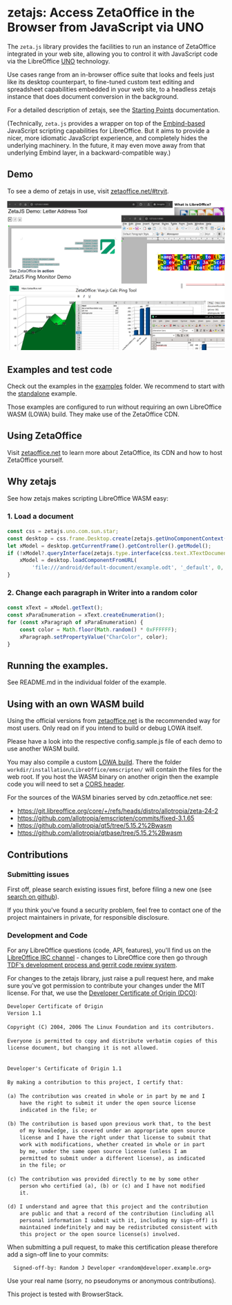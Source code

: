# zetajs: Access ZetaOffice in the Browser from JavaScript via UNO

The `zeta.js` library provides the facilities to run an instance of ZetaOffice integrated in your
web site, allowing you to control it with JavaScript code via the LibreOffice
[UNO](https://wiki.documentfoundation.org/Documentation/DevGuide) technology.

Use cases range from an in-browser office suite that looks and feels just like its desktop
counterpart, to fine-tuned custom text editing and spreadsheet capabilities embedded in your web
site, to a headless zetajs instance that does document conversion in the background.

For a detailed description of zetajs, see the [Starting Points](docs/start.md) documentation.

(Technically, `zeta.js` provides a wrapper on top of the
[Embind-based](https://blog.allotropia.de/2024/04/30/libreoffice-javascripted/) JavaScript scripting
capabilities for LibreOffice.  But it aims to provide a nicer, more idiomatic JavaScript experience,
and completely hides the underlying machinery.  In the future, it may even move away from that
underlying Embind layer, in a backward-compatible way.)

## Demo

To see a demo of zetajs in use, visit [zetaoffice.net/#tryit](https://zetaoffice.net/#tryit).

![screenshots](screenshots.png)

## Examples and test code

Check out the examples in the [examples](https://github.com/allotropia/zetajs/tree/main/examples) folder. We recommend to start with the [standalone](https://github.com/allotropia/zetajs/tree/main/examples/standalone) example.

Those examples are configured to run without requiring an own LibreOffice WASM (LOWA) build. They make use of the ZetaOffice CDN.

## Using ZetaOffice

Visit [zetaoffice.net](https://zetaoffice.net) to learn more about ZetaOffice, its CDN and how to host ZetaOffice yourself.


## Why zetajs

See how zetajs makes scripting LibreOffice WASM easy:

### 1. Load a document

```javascript
const css = zetajs.uno.com.sun.star;
const desktop = css.frame.Desktop.create(zetajs.getUnoComponentContext());
let xModel = desktop.getCurrentFrame().getController().getModel();
if (!xModel?.queryInterface(zetajs.type.interface(css.text.XTextDocument))) {
    xModel = desktop.loadComponentFromURL(
        'file:///android/default-document/example.odt', '_default', 0, []);
}
```

### 2. Change each paragraph in Writer into a random color

```javascript
const xText = xModel.getText();
const xParaEnumeration = xText.createEnumeration();
for (const xParagraph of xParaEnumeration) {
    const color = Math.floor(Math.random() * 0xFFFFFF);
    xParagraph.setPropertyValue("CharColor", color);
}
```

## Running the examples.

See README.md in the individual folder of the example.

## Using with an own WASM build

Using the official versions from [zetaoffice.net](https://zetaoffice.net) is the recommended way for most users. Only read on if you intend to build or debug LOWA itself.

Please have a look into the respective config.sample.js file of each demo to use another WASM build.

You may also compile a custom [LOWA build](https://git.libreoffice.org/core/+/refs/heads/master/static/README.wasm.md). There the folder `workdir/installation/LibreOffice/emscripten/` will contain the files for the web root. If you host the WASM binary on another origin then the example code you will need to set a [CORS header](https://developer.mozilla.org/docs/Web/HTTP/CORS).

For the sources of the WASM binaries served by cdn.zetaoffice.net see:
* https://git.libreoffice.org/core/+/refs/heads/distro/allotropia/zeta-24-2
* https://github.com/allotropia/emscripten/commits/fixed-3.1.65
* https://github.com/allotropia/qt5/tree/5.15.2%2Bwasm
* https://github.com/allotropia/qtbase/tree/5.15.2%2Bwasm

## Contributions

### Submitting issues

First off, please search existing issues first, before filing a new
one (see [search on github](https://help.github.com/articles/searching-issues)).

If you think you've found a security problem, feel free to contact one
of the project maintainers in private, for responsible disclosure.

### Development and Code

For any LibreOffice questions (code, API, features), you'll find us on
the [LibreOffice IRC channel](https://web.libera.chat/?channels=libreoffice-dev) - changes
to LibreOffice core then go through
[TDF's development process and gerrit code review system](https://wiki.documentfoundation.org/Development/GetInvolved).

For changes to the zetajs library, just raise a pull request here, and
make sure you've got permission to contribute your changes under the
MIT license. For that, we use the [Developer Certificate of Origin (DCO)](https://developercertificate.org/):

~~~
Developer Certificate of Origin
Version 1.1

Copyright (C) 2004, 2006 The Linux Foundation and its contributors.

Everyone is permitted to copy and distribute verbatim copies of this
license document, but changing it is not allowed.


Developer's Certificate of Origin 1.1

By making a contribution to this project, I certify that:

(a) The contribution was created in whole or in part by me and I
    have the right to submit it under the open source license
    indicated in the file; or

(b) The contribution is based upon previous work that, to the best
    of my knowledge, is covered under an appropriate open source
    license and I have the right under that license to submit that
    work with modifications, whether created in whole or in part
    by me, under the same open source license (unless I am
    permitted to submit under a different license), as indicated
    in the file; or

(c) The contribution was provided directly to me by some other
    person who certified (a), (b) or (c) and I have not modified
    it.

(d) I understand and agree that this project and the contribution
    are public and that a record of the contribution (including all
    personal information I submit with it, including my sign-off) is
    maintained indefinitely and may be redistributed consistent with
    this project or the open source license(s) involved.
~~~

When submitting a pull request, to make this certification please
therefore add a sign-off line to your commits:

~~~
  Signed-off-by: Random J Developer <random@developer.example.org>
~~~

Use your real name (sorry, no pseudonyms or anonymous
contributions).

This project is tested with BrowserStack.
